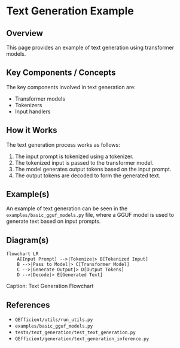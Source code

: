 # Text Generation Example
## Overview
This page provides an example of text generation using transformer models.

## Key Components / Concepts
The key components involved in text generation are:
* Transformer models
* Tokenizers
* Input handlers

## How it Works
The text generation process works as follows:
1. The input prompt is tokenized using a tokenizer.
2. The tokenized input is passed to the transformer model.
3. The model generates output tokens based on the input prompt.
4. The output tokens are decoded to form the generated text.

## Example(s)
An example of text generation can be seen in the `examples/basic_gguf_models.py` file, where a GGUF model is used to generate text based on input prompts.

## Diagram(s)
```mermaid
flowchart LR
    A[Input Prompt] -->|Tokenize|> B[Tokenized Input]
    B -->|Pass to Model|> C[Transformer Model]
    C -->|Generate Output|> D[Output Tokens]
    D -->|Decode|> E[Generated Text]
```
Caption: Text Generation Flowchart

## References
* `QEfficient/utils/run_utils.py`
* `examples/basic_gguf_models.py`
* `tests/text_generation/test_text_generation.py`
* `QEfficient/generation/text_generation_inference.py`